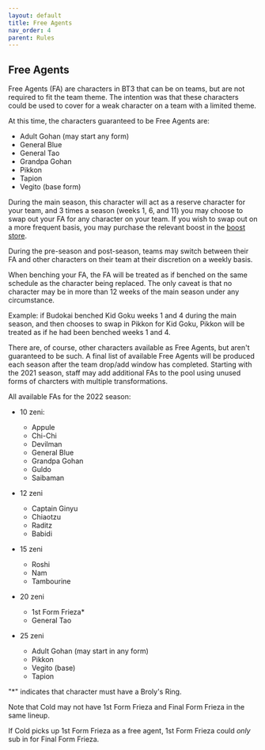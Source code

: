 ```yaml
---
layout: default
title: Free Agents
nav_order: 4
parent: Rules
---
```

## Free Agents

Free Agents (FA) are characters in BT3 that can be on teams, but are not required to fit the team theme. The intention was that
these characters could be used to cover for a weak character on a team with a limited theme. 

At this time, the characters guaranteed to be Free Agents are: 

- Adult Gohan (may start any form)
- General Blue 
- General Tao
- Grandpa Gohan
- Pikkon
- Tapion
- Vegito (base form)


During the main season, this character will act as a reserve character for your team, and 3 times a season (weeks 1, 6, and 11)
you may choose to swap out your FA for any character on your team. If you wish to swap out on a more frequent basis, you may 
purchase the relevant boost in the [boost store](../usefulInfo/boost.md).

During the pre-season and post-season, teams may switch between their FA and other characters on their team at their discretion on a weekly basis.

When benching your FA, the FA will be treated as if benched on the same schedule as the character being replaced. The only caveat is that no character may be in more than 12 weeks of the main season under any circumstance.

Example: if Budokai benched Kid Goku weeks 1 and 4 during the main season, and then chooses to swap in Pikkon for Kid Goku, 
Pikkon will be treated as if he had been benched weeks 1 and 4.


There are, of course, other characters available as Free Agents, but aren't guaranteed to be such. A final list of available
Free Agents will be produced each season after the team drop/add window has completed. Starting with the 2021 season, 
staff may add additional FAs to the pool using unused forms of charcters with multiple transformations.

All available FAs for the 2022 season:

- 10 zeni:
    - Appule
    - Chi-Chi
    - Devilman
    - General Blue
    - Grandpa Gohan
    - Guldo
    - Saibaman
  
- 12 zeni
    - Captain Ginyu
    - Chiaotzu
    - Raditz
    - Babidi

- 15 zeni
    - Roshi
    - Nam
    - Tambourine

- 20 zeni 
    - 1st Form Frieza*
    - General Tao

- 25 zeni
    - Adult Gohan (may start in any form)
    - Pikkon
    - Vegito (base)
    - Tapion

"*" indicates that character must have a Broly's Ring. 

Note that Cold may not have 1st Form Frieza and Final Form Frieza in the same lineup. 

If Cold picks up 1st Form Frieza as a free agent, 1st Form Frieza could *only* sub in for Final Form Frieza.
